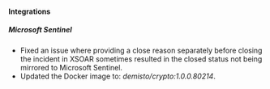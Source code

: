 
#### Integrations

##### Microsoft Sentinel

- Fixed an issue where providing a close reason separately before closing the incident in XSOAR sometimes resulted in the closed status not being mirrored to Microsoft Sentinel.
- Updated the Docker image to: *demisto/crypto:1.0.0.80214*.
